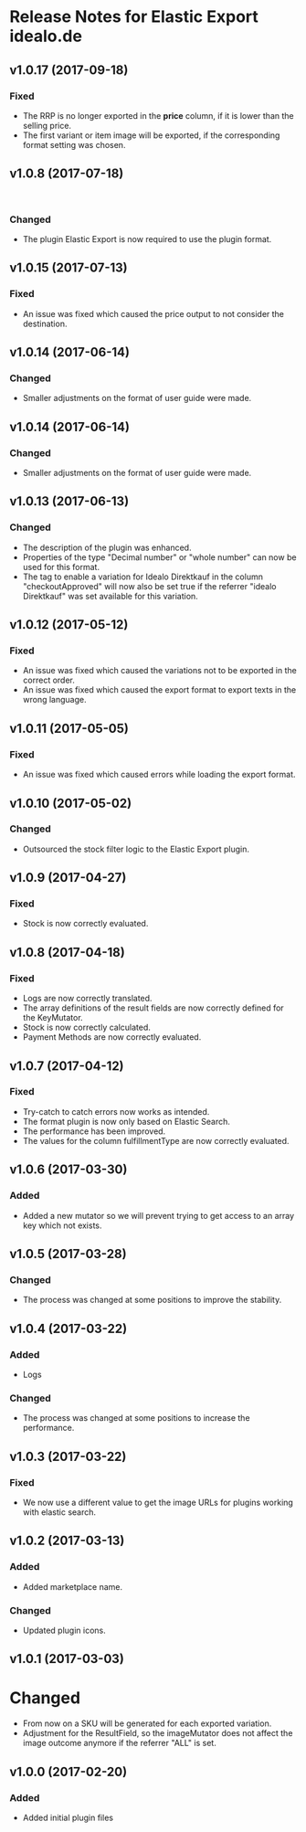 # Release Notes for Elastic Export idealo.de

## v1.0.17 (2017-09-18)

### Fixed
- The RRP is no longer exported in the **price** column, if it is lower than the selling price.
- The first variant or item image will be exported, if the corresponding format setting was chosen.

## v1.0.8 (2017-07-18)
  
### Changed 
- The plugin Elastic Export is now required to use the plugin format.

## v1.0.15 (2017-07-13)

### Fixed
- An issue was fixed which caused the price output to not consider the destination.

## v1.0.14 (2017-06-14)

### Changed
- Smaller adjustments on the format of user guide were made.

## v1.0.14 (2017-06-14)

### Changed
- Smaller adjustments on the format of user guide were made.

## v1.0.13 (2017-06-13)

### Changed
- The description of the plugin was enhanced.
- Properties of the type "Decimal number" or "whole number" can now be used for this format. 
- The tag to enable a variation for Idealo Direktkauf in the column "checkoutApproved" will now also be set true if the referrer "idealo Direktkauf" was set available for this variation.

## v1.0.12 (2017-05-12)

### Fixed
- An issue was fixed which caused the variations not to be exported in the correct order.
- An issue was fixed which caused the export format to export texts in the wrong language.

## v1.0.11 (2017-05-05)

### Fixed
- An issue was fixed which caused errors while loading the export format.

## v1.0.10 (2017-05-02)

### Changed
- Outsourced the stock filter logic to the Elastic Export plugin.

## v1.0.9 (2017-04-27)

### Fixed
- Stock is now correctly evaluated.

## v1.0.8 (2017-04-18)

### Fixed
- Logs are now correctly translated.
- The array definitions of the result fields are now correctly defined for the KeyMutator.
- Stock is now correctly calculated.
- Payment Methods are now correctly evaluated.

## v1.0.7 (2017-04-12)

### Fixed
- Try-catch to catch errors now works as intended.
- The format plugin is now only based on Elastic Search.
- The performance has been improved.
- The values ​​for the column fulfillmentType are now correctly evaluated.

## v1.0.6 (2017-03-30)

### Added
- Added a new mutator so we will prevent trying to get access to an array key which not exists.

## v1.0.5 (2017-03-28)

### Changed
- The process was changed at some positions to improve the stability.

## v1.0.4 (2017-03-22)

### Added
- Logs

### Changed
- The process was changed at some positions to increase the performance.

## v1.0.3 (2017-03-22)

### Fixed
- We now use a different value to get the image URLs for plugins working with elastic search.

## v1.0.2 (2017-03-13)

### Added
- Added marketplace name.

### Changed
- Updated plugin icons.

## v1.0.1 (2017-03-03)

# Changed
- From now on a SKU will be generated for each exported variation.
- Adjustment for the ResultField, so the imageMutator does not affect the image outcome anymore if the referrer "ALL" is set.

## v1.0.0 (2017-02-20)
 
### Added
- Added initial plugin files
